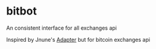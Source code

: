bitbot
======

An consistent interface for all exchanges api

Inspired by Jnune's [Adapter](https://github.com/jnunemaker/adapter) but
for bitcoin exchanges api
